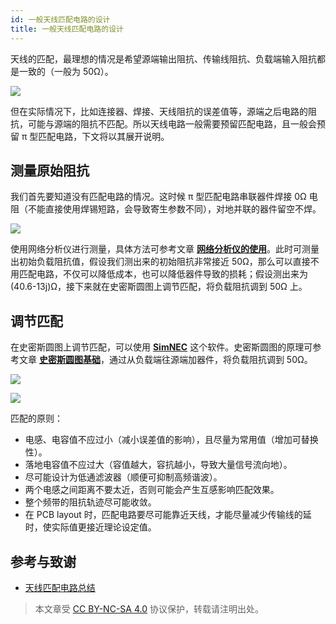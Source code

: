 ```yaml
---
id: 一般天线匹配电路的设计
title: 一般天线匹配电路的设计
---
```


天线的匹配，最理想的情况是希望源端输出阻抗、传输线阻抗、负载端输入阻抗都是一致的（一般为 50Ω）。

![](https://cos.wiki-power.com/img/20220531150107.png)

但在实际情况下，比如连接器、焊接、天线阻抗的误差值等，源端之后电路的阻抗，可能与源端的阻抗不匹配。所以天线电路一般需要预留匹配电路，且一般会预留 π 型匹配电路，下文将以其展开说明。

## 测量原始阻抗

我们首先要知道没有匹配电路的情况。这时候 π 型匹配电路串联器件焊接 0Ω 电阻（不能直接使用焊锡短路，会导致寄生参数不同），对地并联的器件留空不焊。

![](https://cos.wiki-power.com/img/20220531150242.png)

使用网络分析仪进行测量，具体方法可参考文章 [**网络分析仪的使用**](https://wiki-power.com/%E7%BD%91%E7%BB%9C%E5%88%86%E6%9E%90%E4%BB%AA%E7%9A%84%E4%BD%BF%E7%94%A8)。此时可测量出初始负载阻抗值，假设我们测出来的初始阻抗非常接近 50Ω，那么可以直接不用匹配电路，不仅可以降低成本，也可以降低器件导致的损耗；假设测出来为 (40.6-13j)Ω，接下来就在史密斯圆图上调节匹配，将负载阻抗调到 50Ω 上。

## 调节匹配

在史密斯圆图上调节匹配，可以使用 [**SimNEC**](http://www.ae6ty.com/smith_charts.html) 这个软件。史密斯圆图的原理可参考文章 [**史密斯圆图基础**](https://wiki-power.com/%E5%8F%B2%E5%AF%86%E6%96%AF%E5%9C%86%E5%9B%BE%E5%9F%BA%E7%A1%80)，通过从负载端往源端加器件，将负载阻抗调到 50Ω。

![](https://cos.wiki-power.com/img/20220531150624.png)

![](https://cos.wiki-power.com/img/20220531151108.png)

匹配的原则：

- 电感、电容值不应过小（减小误差值的影响），且尽量为常用值（增加可替换性）。
- 落地电容值不应过大（容值越大，容抗越小，导致大量信号流向地）。
- 尽可能设计为低通滤波器（顺便可抑制高频谐波）。
- 两个电感之间距离不要太近，否则可能会产生互感影响匹配效果。
- 整个频带的阻抗轨迹尽可能收敛。
- 在 PCB layout 时，匹配电路要尽可能靠近天线，才能尽量减少传输线的延时，使实际值更接近理论设定值。

## 参考与致谢

- [天线匹配电路总结](https://momodiyer.work/20past/201901250p/201901250p.html)

 > 本文章受 [CC BY-NC-SA 4.0](https://creativecommons.org/licenses/by/4.0/deed.zh) 协议保护，转载请注明出处。
